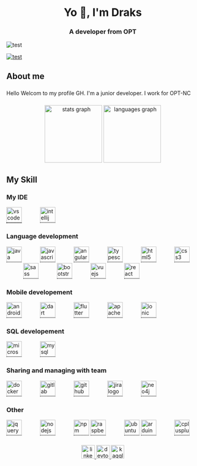 <h1 align="center">Yo 👋, I'm Draks</h1>
<h3 align="center">A developer from OPT</h3>

<p align="left"> <img src="https://komarev.com/ghpvc/?username=test&label=Profile%20views&color=0e75b6&style=flat" alt="test" /> </p>

<p align="left"> <a href="https://github.com/ryo-ma/github-profile-trophy"><img src="https://github-profile-trophy.vercel.app/?username=test" alt="test" /></a> </p>

###
<h2 align="left"> About me</h2>

###

<p align="left">Hello Welcom to my profile GH. I'm a junior developer. I work for OPT-NC</p>

###

<div align="center">
  <img src="https://github-readme-stats.vercel.app/api?username=Draks898&hide_title=false&hide_rank=false&show_icons=true&include_all_commits=true&count_private=true&disable_animations=false&theme=dracula&locale=en&hide_border=false" height="150" alt="stats graph"  />
  <img src="https://github-readme-stats.vercel.app/api/top-langs?username=Draks898&locale=en&hide_title=false&layout=compact&card_width=320&langs_count=5&theme=dracula&hide_border=false" height="150" alt="languages graph"  />
</div>

###

<h2 align="left"> My Skill</h2>

###

<h3 align="left">My IDE</h3>

<div align="left" >
  <span class="tooltip">
    <img class="tooltip" src="https://cdn.jsdelivr.net/gh/devicons/devicon/icons/vscode/vscode-original.svg" height="40" alt="vscode logo"  />
    <span class="tooltiptext">vscode</span>
  </span>
  <img width="40" />
  <span class="tooltip">
    <img src="https://cdn.jsdelivr.net/gh/devicons/devicon/icons/intellij/intellij-original.svg" height="40" alt="intellij logo"  />
    <span class="tooltiptext">intellij</span>
  </span>
  <img width="40" />

###

<h3 align="left">Language development</h3>

  <span class="tooltip">
    <img src="https://cdn.jsdelivr.net/gh/devicons/devicon/icons/java/java-original.svg" height="40" alt="java logo"  />
    <span class="tooltiptext">java</span>
  </span>
  <img width="40" />
  <span class="tooltip">
    <img src="https://cdn.jsdelivr.net/gh/devicons/devicon/icons/javascript/javascript-original.svg" height="40" alt="javascript logo"  />
    <span class="tooltiptext">javascript</span>
  </span>
  <img width="40" />
  <span class="tooltip">
    <img src="https://cdn.jsdelivr.net/gh/devicons/devicon/icons/angularjs/angularjs-original.svg" height="40" alt="angularjs logo"  />
    <span class="tooltiptext">angularjs</span>
  </span>
  <img width="40" />
  <span class="tooltip">
    <img src="https://cdn.jsdelivr.net/gh/devicons/devicon/icons/typescript/typescript-original.svg" height="40" alt="typescript logo"  />
    <span class="tooltiptext">typescript</span>
  </span>
  <img width="40" />
  <span class="tooltip">
    <img src="https://cdn.jsdelivr.net/gh/devicons/devicon/icons/html5/html5-original.svg" height="40" alt="html5 logo"  />
    <span class="tooltiptext">html5</span>
  </span>
  <img width="40" />
  <span class="tooltip">
    <img src="https://cdn.jsdelivr.net/gh/devicons/devicon/icons/css3/css3-original.svg" height="40" alt="css3 logo"  />
    <span class="tooltiptext">css3</span>
  </span>
  <img width="40" />
  <span class="tooltip">
    <img src="https://cdn.jsdelivr.net/gh/devicons/devicon/icons/sass/sass-original.svg" height="40" alt="sass logo"  />
    <span class="tooltiptext">sass</span>
  </span>
  <img width="40" />
  <span class="tooltip">
    <img src="https://cdn.jsdelivr.net/gh/devicons/devicon/icons/bootstrap/bootstrap-original.svg" height="40" alt="bootstrap logo"  />
    <span class="tooltiptext">bootstrap</span>
  </span>
  <img width="40" />
  <span class="tooltip">
    <img src="https://cdn.jsdelivr.net/gh/devicons/devicon/icons/vuejs/vuejs-original.svg" height="40" alt="vuejs logo"  />
    <span class="tooltiptext">vuejs</span>
  </span>
  <img width="40" />
  <span class="tooltip">
    <img src="https://cdn.jsdelivr.net/gh/devicons/devicon/icons/react/react-original.svg" height="40" alt="react logo"  />
    <span class="tooltiptext">react</span>
  </span>

###

<h3 align="left">Mobile developement</h3>

  <span class="tooltip">
    <img src="https://cdn.jsdelivr.net/gh/devicons/devicon/icons/androidstudio/androidstudio-original.svg" height="40" alt="androidstudio logo"  />
    <span class="tooltiptext">androidstudio</span>
  </span>
  <img width="40" />
  <span class="tooltip">
    <img src="https://cdn.jsdelivr.net/gh/devicons/devicon/icons/dart/dart-original.svg" height="40" alt="dart logo"  />
    <span class="tooltiptext">dart</span>
  </span>
  <img width="40" />
  <span class="tooltip">
    <img src="https://cdn.jsdelivr.net/gh/devicons/devicon/icons/flutter/flutter-original.svg" height="40" alt="flutter logo"  />
    <span class="tooltiptext">flutter</span>
  </span>
  <img width="40" />
  <span class="tooltip">
    <img src="https://www.vectorlogo.zone/logos/apache_cordova/apache_cordova-icon.svg"   alt="apachecordova" height="40"/>
    <span class="tooltiptext">cordova</span>
  </span>
  <img width="40" />
  <span class="tooltip">
    <img src="https://upload.wikimedia.org/wikipedia/commons/d/d1/Ionic_Logo.svg" alt="ionic"   height="40"/> 
    <span class="tooltiptext">ionic</span>
  </span>

###

<h3 align="left">SQL developement</h3>

  <span class="tooltip">
    <img src="https://cdn.jsdelivr.net/gh/devicons/devicon/icons/microsoftsqlserver/microsoftsqlserver-plain.svg" height="40" alt="microsoftsqlserver logo"  />
    <span class="tooltiptext">microsoftsqlserver</span>
  </span>
  <img width="40" />
  <span class="tooltip">
    <img src="https://cdn.jsdelivr.net/gh/devicons/devicon/icons/mysql/mysql-original.svg" height="40" alt="mysql logo"  />
    <span class="tooltiptext">mysql</span>
  </span>

###

<h3 align="left">Sharing and managing with team</h3>

<span class="tooltip">
    <img src="https://cdn.jsdelivr.net/gh/devicons/devicon/icons/docker/docker-original.svg" height="40" alt="docker logo"  />
    <span class="tooltiptext">docker</span>
  </span>
  <img width="40" />
  <span class="tooltip">
    <img src="https://cdn.jsdelivr.net/gh/devicons/devicon/icons/gitlab/gitlab-original.svg" height="40" alt="gitlab logo"  />
    <span class="tooltiptext">gitlab</span>
  </span>
  <img width="40" />
  <span class="tooltip">
    <img src="https://cdn.jsdelivr.net/gh/devicons/devicon/icons/github/github-original.svg" height="40" alt="github logo"  />
    <span class="tooltiptext">github</span>
  </span>
  <img width="40" />
  <span class="tooltip">
    <img src="https://cdn.jsdelivr.net/gh/devicons/devicon/icons/jira/jira-original.svg" height="40" alt="jira logo"  />
    <span class="tooltiptext">jira</span>
  </span>
  <img width="40" />
  <span class="tooltip">
    <img src="https://cdn.jsdelivr.net/gh/devicons/devicon/icons/neo4j/neo4j-original.svg" height="40" alt="neo4j logo"  />
    <span class="tooltiptext">neo4j</span>
  </span>

###

<h3 align="left">Other</h3>

<span class="tooltip">
    <img src="https://cdn.jsdelivr.net/gh/devicons/devicon/icons/jquery/jquery-original.svg" height="40" alt="jquery logo"  />
    <span class="tooltiptext">jquery</span>
  </span>
  <img width="40" />
  <span class="tooltip">
    <img src="https://cdn.jsdelivr.net/gh/devicons/devicon/icons/nodejs/nodejs-original.svg" height="40" alt="nodejs logo"  />
    <span class="tooltiptext">nodejs</span>
  </span>
  <img width="40" />
  <span class="tooltip">
    <img src="https://cdn.jsdelivr.net/gh/devicons/devicon/icons/npm/npm-original-wordmark.svg" height="40" alt="npm logo"  />
    <span class="tooltiptext">npm</span>
  </span>
  
  <span class="tooltip">
    <img src="https://cdn.jsdelivr.net/gh/devicons/devicon/icons/raspberrypi/raspberrypi-original.svg" height="40" alt="raspberrypi logo"  />
    <span class="tooltiptext">raspberrypi</span>
  </span>
  <img width="40" />
  <span class="tooltip">
    <img src="https://cdn.jsdelivr.net/gh/devicons/devicon/icons/ubuntu/ubuntu-plain.svg" height="40" alt="ubuntu logo"  />
    <span class="tooltiptext">ubuntu</span>
  </span>

  <span class="tooltip">
    <img src="https://cdn.jsdelivr.net/gh/devicons/devicon/icons/arduino/arduino-original.svg" height="40" alt="arduino logo"  />
    <span class="tooltiptext">arduino</span>
  </span>
  <img width="40" />
  <span class="tooltip">
    <img src="https://cdn.jsdelivr.net/gh/devicons/devicon/icons/cplusplus/cplusplus-original.svg" height="40" alt="cplusplus logo"  />
    <span class="tooltiptext">C++</span>
  </span>

###

  
  
  
  
</div>

###

<div align="center">
  <a href="in/romain-pelizzo" target="_blank">
    <img src="https://img.shields.io/static/v1?message=LinkedIn&logo=linkedin&label=&color=0077B5&logoColor=white&labelColor=&style=for-the-badge" height="35" alt="linkedin logo"  />
  </a>
  <a href="https://dev.to/draks898" target="_blank">
    <img src="https://img.shields.io/static/v1?message=dev.to&logo=dev.to&label=&color=0A0A0A&logoColor=white&labelColor=&style=for-the-badge" height="35" alt="devto logo"  />
  </a>
  <a href="https://www.kaggle.com/roaminp" target="_blank">
    <img src="https://img.shields.io/static/v1?message=kaggle&logo=kaggle&label=&color=20beff&logoColor=white&labelColor=&style=for-the-badge" height="35" alt="kaggle logo"  />
  </a>
</div>

###

<style>
.tooltip {
  position: relative;
  display: inline-block;
  border-bottom: 1px dotted black;
}

.tooltip .tooltiptext {
  visibility: hidden;
  width: 120px;
  background-color: #555;
  color: #fff;
  text-align: center;
  border-radius: 6px;
  padding: 5px 0;
  position: absolute;
  z-index: 1;
  bottom: 125%;
  left: 50%;
  margin-left: -60px;
  opacity: 0;
  transition: opacity 0.3s;
}

.tooltip .tooltiptext::after {
  content: "";
  position: absolute;
  top: 100%;
  left: 50%;
  margin-left: -5px;
  border-width: 5px;
  border-style: solid;
  border-color: #555 transparent transparent transparent;
}

.tooltip:hover .tooltiptext {
  visibility: visible;
  opacity: 1;
}
</style>
